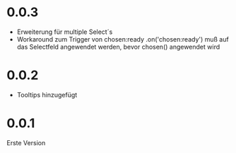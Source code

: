 # 0.0.3
- Erweiterung für multiple Select´s
- Workaround zum Trigger von chosen:ready .on('chosen:ready') muß auf das Selectfeld angewendet werden, bevor chosen() angewendet wird
# 0.0.2
- Tooltips hinzugefügt

# 0.0.1
Erste Version
